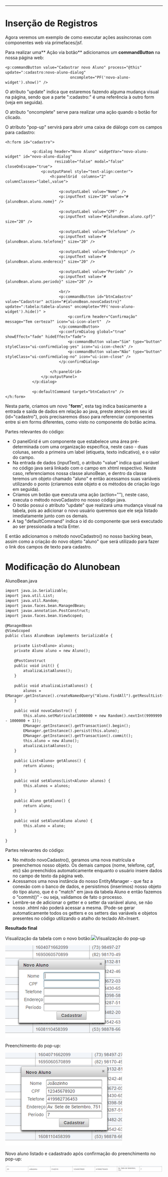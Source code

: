 
---

# Inserção de Registros

Agora veremos um exemplo de como executar ações assíncronas com componentes web via primefaces/jsf.

Para realizar uma** Ação via botão** adicionamos um **commandButton** na nossa página web:

```xhtml
<p:commandButton value="Cadastrar novo Aluno" process="@this" update=":cadastro:novo-aluno-dialog"
                             oncomplete="PF('novo-aluno-widget').show()" />
```

O atributo "update" indica que estaremos fazendo alguma mudança visual na página, sendo que a parte ":cadastro:" é uma referência à outro form \(veja em seguida\).

O atributo "oncomplete" serve para realizar uma ação quando o botão for clicado.

O atributo "pop-up" servirá para abrir uma caixa de diálogo com os campos para cadastro:

```
<h:form id="cadastro">
```

```xhtml
            <p:dialog header="Novo Aluno" widgetVar="novo-aluno-widget" id="novo-aluno-dialog"
                      resizable="false" modal="false" closeOnEscape="true">
                <p:outputPanel style="text-align:center">
                    <h:panelGrid  columns="2" columnClasses="label,value">

                        <p:outputLabel value="Nome" />
                        <p:inputText size="20" value="#{alunoBean.aluno.nome}" />

                        <p:outputLabel value="CPF" />
                        <p:inputText value="#{alunoBean.aluno.cpf}" size="20" />

                        <p:outputLabel value="Telefone" />
                        <p:inputText value="#{alunoBean.aluno.telefone}" size="20" />

                        <p:outputLabel value="Endereço" />
                        <p:inputText value="#{alunoBean.aluno.endereco}" size="20" />

                        <p:outputLabel value="Período" />
                        <p:inputText value="#{alunoBean.aluno.periodo}" size="20" />

                        <br/>
                        <p:commandButton id="btnCadastro" value="Cadastrar" action="#{alunoBean.novoCadastro}" update=":tabela:tabela-alunos" oncomplete="PF('novo-aluno-widget').hide()" >
                            <p:confirm header="Confirmação" message="Tem certeza?" icon="ui-icon-alert"  />
                        </p:commandButton>
                        <p:confirmDialog global="true" showEffect="fade" hideEffect="fade">
                            <p:commandButton value="Sim" type="button" styleClass="ui-confirmdialog-yes" icon="ui-icon-check" />
                            <p:commandButton value="Não" type="button" styleClass="ui-confirmdialog-no" icon="ui-icon-close" />
                        </p:confirmDialog>

                    </h:panelGrid>
                </p:outputPanel>
            </p:dialog>

            <p:defaultCommand target="btnCadastro" />
</h:form>
```

Nesta parte, criamos um novo "**form**", esta tag indica basicamente a entrada e saída de dados em relação ao java, preste atenção em seu id \(id="cadastro"\), pois precisaremos disso para referenciar componentes entre si em forms diferentes, como visto no componente do botão acima.

Partes relevantes do código:

* O panelGrid é um componente que estabelece uma área pré-determinada com uma organização específica, neste caso - duas colunas, sendo a primeira um label \(etiqueta, texto indicativo\), e o valor do campo.
* Na entrada de dados \(inputText\), o atributo "value" indica qual variável no código java será linkado com o campo em xhtml respectivo. Neste caso, referenciamos nossa classe alunoBean, e dentro da classe teremos um objeto chamado "aluno" e então acessamos suas variáveis utilizando o ponto \(criaremos este objeto e os métodos de criação logo em seguida\).
* Criamos um botão que executa uma ação \(action=""\), neste caso, executa o método novoCadastro no nosso código java.
* O botão possui o atributo "update" que realizará uma mudança visual na tabela, pois ao adicionar o novo usuário queremos que ele seja listado imediatamente junto com os demais.
* A tag "defaultCommand" indica o id do componente que será executado ao ser pressionada a tecla Enter.

E então adicionamos o método novoCadastro\(\) no nosso backing bean, assim como a criação do novo objeto "aluno" que será utilizado para fazer o link dos campos de texto para cadastro.

# Modificação do Alunobean

AlunoBean.java

```
import java.io.Serializable;
import java.util.List;
import java.util.Random;
import javax.faces.bean.ManagedBean;
import javax.annotation.PostConstruct;
import javax.faces.bean.ViewScoped;

@ManagedBean
@ViewScoped
public class AlunoBean implements Serializable {

    private List<Aluno> alunos;
    private Aluno aluno = new Aluno();

    @PostConstruct
    public void init() {
        atualizaListaAlunos();
    }

    public void atualizaListaAlunos() {
        alunos = EManager.getInstance().createNamedQuery("Aluno.findAll").getResultList();
    }

    public void novoCadastro() {
        this.aluno.setMatricula(1000000 + new Random().nextInt(9999999 - 1000000 + 1));
        EManager.getInstance().getTransaction().begin();
        EManager.getInstance().persist(this.aluno);
        EManager.getInstance().getTransaction().commit();
        this.aluno = new Aluno();
        atualizaListaAlunos();
    }

    public List<Aluno> getAlunos() {
        return alunos;
    }

    public void setAlunos(List<Aluno> alunos) {
        this.alunos = alunos;
    }

    public Aluno getAluno() {
        return aluno;
    }

    public void setAluno(Aluno aluno) {
        this.aluno = aluno;
    }

}
```

Partes relevantes do código:

* No método novoCadastro\(\), geramos uma nova matrícula e preenchemos nosso objeto. Os demais campos \(nome, telefone, cpf, etc\) são preenchidos automaticamente enquanto o usuário insere dados no campo de texto da página web.
* Acessamos uma nova instância do nosso EntityManager - que faz a conexão com o banco de dados, e persistimos \(inserimos\) nosso objeto do tipo aluno, que é o "match" em java da tabela Aluno e então fazemos o "commit\(\)" - ou seja, validamos de fato o processo.
* Lembre-se de adicionar o getter e o setter da variável aluno, se não nosso .xhtml não poderá acessar a mesma. \(Pode-se gerar automaticamente todos os getters e os setters das variávels e objetos presentes no código utilizando o atalho do teclado Alt+Insert.

**Resultado final**

Visualização da tabela com o novo botão:![](blob:https://www.gitbook.com/99f5e87e-0d49-4bf3-ad12-d0bc3037e621)Visualização do pop-up

![](/assets/popup.PNG)

Preenchimento do pop-up:

![](/assets/preenche.PNG)

Novo aluno listado e cadastrado após confirmação do preenchimento no pop-up:

![](/assets/listado.PNG)

